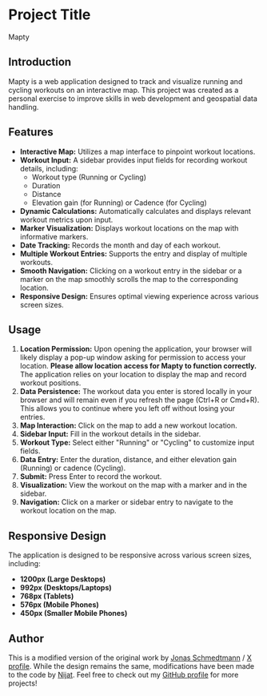 # Project Title

Mapty

## Introduction

Mapty is a web application designed to track and visualize running and cycling workouts on an interactive map. This project was created as a personal exercise to improve skills in web development and geospatial data handling.

## Features

- **Interactive Map:** Utilizes a map interface to pinpoint workout locations.
- **Workout Input:** A sidebar provides input fields for recording workout details, including:
  - Workout type (Running or Cycling)
  - Duration
  - Distance
  - Elevation gain (for Running) or Cadence (for Cycling)
- **Dynamic Calculations:** Automatically calculates and displays relevant workout metrics upon input.
- **Marker Visualization:** Displays workout locations on the map with informative markers.
- **Date Tracking:** Records the month and day of each workout.
- **Multiple Workout Entries:** Supports the entry and display of multiple workouts.
- **Smooth Navigation:** Clicking on a workout entry in the sidebar or a marker on the map smoothly scrolls the map to the corresponding location.
- **Responsive Design:** Ensures optimal viewing experience across various screen sizes.

## Usage

1.  **Location Permission:** Upon opening the application, your browser will likely display a pop-up window asking for permission to access your location. **Please allow location access for Mapty to function correctly.** The application relies on your location to display the map and record workout positions.
2.  **Data Persistence:** The workout data you enter is stored locally in your browser and will remain even if you refresh the page (Ctrl+R or Cmd+R). This allows you to continue where you left off without losing your entries.
3.  **Map Interaction:** Click on the map to add a new workout location.
4.  **Sidebar Input:** Fill in the workout details in the sidebar.
5.  **Workout Type:** Select either "Running" or "Cycling" to customize input fields.
6.  **Data Entry:** Enter the duration, distance, and either elevation gain (Running) or cadence (Cycling).
7.  **Submit:** Press Enter to record the workout.
8.  **Visualization:** View the workout on the map with a marker and in the sidebar.
9.  **Navigation:** Click on a marker or sidebar entry to navigate to the workout location on the map.

## Responsive Design

The application is designed to be responsive across various screen sizes, including:

- **1200px (Large Desktops)**
- **992px (Desktops/Laptops)**
- **768px (Tablets)**
- **576px (Mobile Phones)**
- **450px (Smaller Mobile Phones)**

## Author

This is a modified version of the original work by [Jonas Schmedtmann](https://jonas.io/) / [X profile](https://x.com/jonasschmedtman). While the design remains the same, modifications have been made to the code by [Nijat](https://www.linkedin.com/in/nijat-guliyev-1949a4294/). Feel free to check out my [GitHub profile](https://github.com/Nijat-Guliyev) for more projects!
